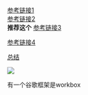 [参考链接1](https://juejin.im/post/5b06a7b3f265da0dd8567513)  
[参考链接2](https://juejin.im/post/5d47f5c45188255d2a78af38)  
**推荐这个**
[参考链接3](https://juejin.im/post/5ba0fe356fb9a05d2c43a25c)   

[参考链接4](https://developer.mozilla.org/zh-CN/docs/Web/API/Service_Worker_API/Using_Service_Workers)  

[总结](https://github.com/youngwind/blog/issues/113)

![](http://dev.biubiupiu.cn/20191114195343.png)


有一个谷歌框架是workbox